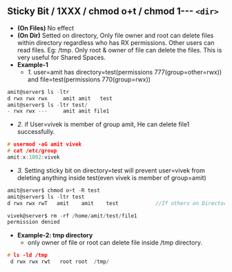 ## Sticky Bit / 1XXX / chmod o+t / chmod 1--- `<dir>`
- **(On Files)** No effect    
- **(On Dir)** Setted on directory, Only file owner and root can delete files within directory regardless who has RX permissions. Other users can read files. Eg: /tmp. Only root & owner of file can delete the files. This is very useful for Shared Spaces.
- **Example-1**
  - *1.* user=amit has directory=test(permissions 777(group=other=rwx)) and file=test(permissions 770(group=rwx))
```c
amit@server$ ls -ltr
d rwx rwx rwx     amit amit   test
amit@server$ ls -ltr test/
- rwx rwx ---     amit amit file1
```
  - *2.* if User=vivek is member of group amit, He can delete file1 successfully.
```c
# usermod -aG amit vivek
# cat /etc/group
amit:x:1002:vivek
```
  - *3.* Setting sticky bit on directory=test will prevent user=vivek from deleting anything inside test(even vivek is member of group=amit)
```c
amit@server$ chmod o+t -R test
amit@server$ ls -ltr test
d rwx rwx rwT   amit    amit    test            //If others on Directory does not have Execute permissions its replaced by upper case Letter T

vivek@server$ rm -rf /home/amit/test/file1
permission denied
```

- **Example-2: tmp directory**
  - only owner of file or root can delete file inside /tmp directory.
```c
# ls -ld /tmp
 d rwx rwx rwt   root root  /tmp/                       
```
